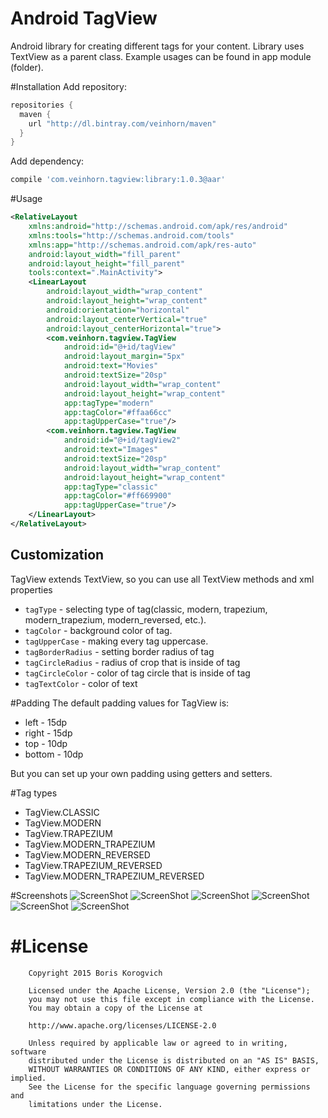 # Android TagView
Android library for creating different tags for your content. Library uses TextView as a parent class. Example usages can be found in app module (folder).

#Installation
Add repository:
```gradle
repositories {
  maven {
    url "http://dl.bintray.com/veinhorn/maven"
  }
}
```
Add dependency:
```gradle
compile 'com.veinhorn.tagview:library:1.0.3@aar'
```

#Usage
```xml
<RelativeLayout
    xmlns:android="http://schemas.android.com/apk/res/android"
    xmlns:tools="http://schemas.android.com/tools"
    xmlns:app="http://schemas.android.com/apk/res-auto"
    android:layout_width="fill_parent"
    android:layout_height="fill_parent"
    tools:context=".MainActivity">
    <LinearLayout
        android:layout_width="wrap_content"
        android:layout_height="wrap_content"
        android:orientation="horizontal"
        android:layout_centerVertical="true"
        android:layout_centerHorizontal="true">
        <com.veinhorn.tagview.TagView
            android:id="@+id/tagView"
            android:layout_margin="5px"
            android:text="Movies"
            android:textSize="20sp"
            android:layout_width="wrap_content"
            android:layout_height="wrap_content"
            app:tagType="modern"
            app:tagColor="#ffaa66cc"
            app:tagUpperCase="true"/>
        <com.veinhorn.tagview.TagView
            android:id="@+id/tagView2"
            android:text="Images"
            android:textSize="20sp"
            android:layout_width="wrap_content"
            android:layout_height="wrap_content"
            app:tagType="classic"
            app:tagColor="#ff669900"
            app:tagUpperCase="true"/>
    </LinearLayout>
</RelativeLayout>
```
Customization
---------------
TagView extends TextView, so you can use all TextView methods and xml properties

* ```tagType``` - selecting type of tag(classic, modern, trapezium, modern_trapezium, modern_reversed, etc.).
* ```tagColor``` - background color of tag.
* ```tagUpperCase``` - making every tag uppercase.
* ```tagBorderRadius``` - setting border radius of tag
* ```tagCircleRadius``` - radius of crop that is inside of tag
* ```tagCircleColor``` - color of tag circle that is inside of tag
* ```tagTextColor``` - color of text

#Padding
The default padding values for TagView is:
* left - 15dp
* right - 15dp
* top - 10dp
* bottom - 10dp

But you can set up your own padding using getters and setters.

#Tag types
* TagView.CLASSIC
* TagView.MODERN
* TagView.TRAPEZIUM
* TagView.MODERN_TRAPEZIUM
* TagView.MODERN_REVERSED
* TagView.TRAPEZIUM_REVERSED
* TagView.MODERN_TRAPEZIUM_REVERSED

#Screenshots
![ScreenShot](http://i.imgur.com/Kiu5jsI.png?2)
![ScreenShot](http://i.imgur.com/mDMY9NO.png?3)
![ScreenShot](http://i.imgur.com/cFIfF4d.png?2)
![ScreenShot](http://i.imgur.com/qfTtlWv.png?2)
![ScreenShot](http://i.imgur.com/V9cl2Ao.png?2)
![ScreenShot](http://i.imgur.com/WUttZQv.png?2)

#License
===============
        Copyright 2015 Boris Korogvich
        
        Licensed under the Apache License, Version 2.0 (the "License");
        you may not use this file except in compliance with the License.
        You may obtain a copy of the License at
        
        http://www.apache.org/licenses/LICENSE-2.0
        
        Unless required by applicable law or agreed to in writing, software
        distributed under the License is distributed on an "AS IS" BASIS,
        WITHOUT WARRANTIES OR CONDITIONS OF ANY KIND, either express or implied.
        See the License for the specific language governing permissions and
        limitations under the License.
